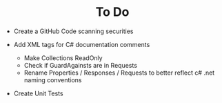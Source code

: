 <h1 align="center">To Do</h1>

- Create a GitHub Code scanning securities

- Add XML tags for C# documentation comments
    - Make Collections ReadOnly
    - Check if GuardAgainsts are in Requests
    - Rename Properties / Responses / Requests to better reflect c# .net naming conventions

- Create Unit Tests
